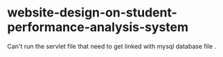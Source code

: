 # website-design-on-student-performance-analysis-system
Can't run the servlet file that need to get linked with mysql database file  .
